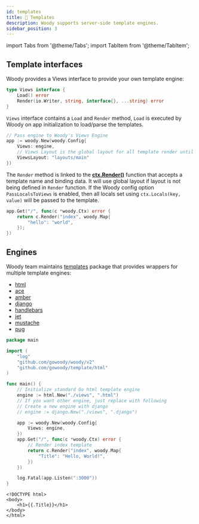 ```yaml
---
id: templates
title: 📝 Templates
description: Woody supports server-side template engines.
sidebar_position: 3
---
```


import Tabs from '@theme/Tabs';
import TabItem from '@theme/TabItem';

## Template interfaces

Woody provides a Views interface to provide your own template engine:

<Tabs>
<TabItem value="views" label="Views">

```go
type Views interface {
    Load() error
    Render(io.Writer, string, interface{}, ...string) error
}
```
</TabItem>
</Tabs>

`Views` interface contains a `Load` and `Render` method, `Load` is executed by Woody on app initialization to load/parse the templates.

```go
// Pass engine to Woody's Views Engine
app := woody.New(woody.Config{
    Views: engine,
    // Views Layout is the global layout for all template render until override on Render function.
    ViewsLayout: "layouts/main"
})
```

The `Render` method is linked to the [**ctx.Render\(\)**](../api/ctx.md#render) function that accepts a template name and binding data. It will use global layout if layout is not being defined in `Render` function.
If the Woody config option `PassLocalsToViews` is enabled, then all locals set using `ctx.Locals(key, value)` will be passed to the template.

```go
app.Get("/", func(c *woody.Ctx) error {
    return c.Render("index", woody.Map{
        "hello": "world",
    });
})
```

## Engines

Woody team maintains [templates](https://github.com/gowoody/template) package that provides wrappers for multiple template engines:

* [html](https://github.com/gowoody/template/tree/master/html)
* [ace](https://github.com/gowoody/template/tree/master/ace)
* [amber](https://github.com/gowoody/template/tree/master/amber)
* [django](https://github.com/gowoody/template/tree/master/django)
* [handlebars](https://github.com/gowoody/template/tree/master/handlebars)
* [jet](https://github.com/gowoody/template/tree/master/jet)
* [mustache](https://github.com/gowoody/template/tree/master/mustache)
* [pug](https://github.com/gowoody/template/tree/master/pug)

<Tabs>
<TabItem value="example" label="Example">

```go
package main

import (
    "log"
    "github.com/gowoody/woody/v2"
    "github.com/gowoody/template/html"
)

func main() {
    // Initialize standard Go html template engine
    engine := html.New("./views", ".html")
    // If you want other engine, just replace with following
    // Create a new engine with django
	// engine := django.New("./views", ".django")

    app := woody.New(woody.Config{
        Views: engine,
    })
    app.Get("/", func(c *woody.Ctx) error {
        // Render index template
        return c.Render("index", woody.Map{
            "Title": "Hello, World!",
        })
    })

    log.Fatal(app.Listen(":3000"))
}
```
</TabItem>
<TabItem value="index" label="views/index.html">

```markup
<!DOCTYPE html>
<body>
    <h1>{{.Title}}</h1>
</body>
</html>
```
</TabItem>
</Tabs>
